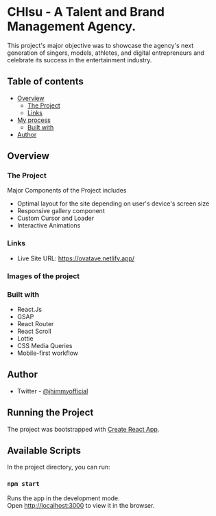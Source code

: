  # CHIsu - A Talent and Brand Management Agency.

This project's major objective was to showcase the agency's next generation of singers, models, athletes, and digital entrepreneurs and celebrate its success in the entertainment industry.
## Table of contents

- [Overview](#overview)
  - [The Project](#the-project)
  - [Links](#links)
- [My process](#my-process)
  - [Built with](#built-with)
- [Author](#author)


## Overview

### The Project

Major Components of the Project includes

- Optimal layout for the site depending on user's device's screen size
- Responsive gallery component
- Custom Cursor and Loader
- Interactive Animations


### Links

- Live Site URL: https://ovatave.netlify.app/

### Images of the project



### Built with

- React.Js
- GSAP
- React Router
- React Scroll
- Lottie
- CSS Media Queries
- Mobile-first workflow

## Author

- Twitter - [@jhimmyofficial](https://www.twitter.com/@jhimmyofficial)

## Running the Project

The project was bootstrapped with [Create React App](https://github.com/facebook/create-react-app).

## Available Scripts

In the project directory, you can run:

### `npm start`

Runs the app in the development mode.\
Open [http://localhost:3000](http://localhost:3000) to view it in the browser.
